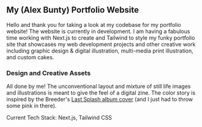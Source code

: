 ## My (Alex Bunty) Portfolio Website

Hello and thank you for taking a look at my codebase for my portfolio website! The website is currently in development. I am having a fabulous time working with Next.js to create and Tailwind to style my funky portfolio site that showcases my web development projects and other creative work including graphic design & digital illustration, multi-media print illustration, and custom cakes.

### Design and Creative Assets

All done by me! The unconventional layout and mixture of still life images and illustrations is meant to give the feel of a digital zine. The color story is inspired by the Breeder's [Last Splash album cover](https://upload.wikimedia.org/wikipedia/en/f/f3/TheBreedersLastSplash.jpg) (and I just had to throw some pink in there).

Current Tech Stack: Next.js, Tailwind CSS
